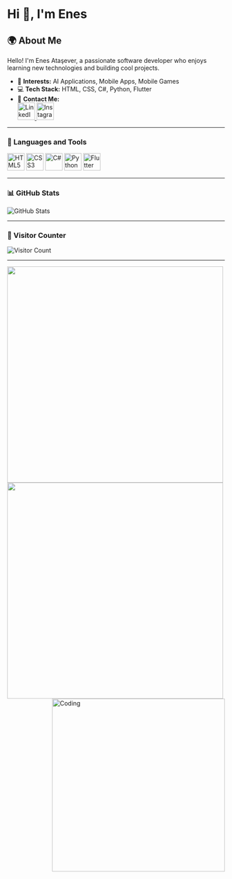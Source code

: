 # Hi 👋, I'm Enes

## 🌍 About Me  
Hello! I'm Enes Ataşever, a passionate software developer who enjoys learning new technologies and building cool projects.  

- 🚀 **Interests:** AI Applications, Mobile Apps, Mobile Games 
- 💻 **Tech Stack:** HTML, CSS, C#, Python, Flutter  
- 📧 **Contact Me:**  
  <a href="https://www.linkedin.com/in/enes-atasever-44398a238/" target="_blank">
    <img src="https://cdn.jsdelivr.net/gh/devicons/devicon/icons/linkedin/linkedin-original.svg" alt="LinkedIn" width="40" height="40"/>
  </a>
  <a href="https://www.instagram.com/enessatasever/?igsh=MWRidTFlMmltYnh1aQ%3D%3D#" target="_blank">
    <img src="https://cdn.icon-icons.com/icons2/1211/PNG/512/1491579602-yumminkysocialmedia26_83061.png" alt="Instagram" width="40" height="40"/>
  </a>


---

### 🔧 Languages and Tools  
<p align="left">
  <img src="https://cdn.jsdelivr.net/gh/devicons/devicon/icons/html5/html5-original.svg" alt="HTML5" width="40" height="40"/>
  <img src="https://cdn.jsdelivr.net/gh/devicons/devicon/icons/css3/css3-original.svg" alt="CSS3" width="40" height="40"/>
  <img src="https://cdn.jsdelivr.net/gh/devicons/devicon/icons/csharp/csharp-original.svg" alt="C#" width="40" height="40"/>
  <img src="https://cdn.jsdelivr.net/gh/devicons/devicon/icons/python/python-original.svg" alt="Python" width="40" height="40"/>
  <img src="https://cdn.jsdelivr.net/gh/devicons/devicon/icons/flutter/flutter-original.svg" alt="Flutter" width="40" height="40"/>
</p>

---

### 📊 GitHub Stats  
![GitHub Stats](https://github-readme-stats.vercel.app/api?username=enesatasever09&show_icons=true&theme=radical)  


---

### 🎯 Visitor Counter  
![Visitor Count](https://komarev.com/ghpvc/?username=enesatasever09&color=blue)  

---

<img src="https://media.giphy.com/media/3o7TKMt1VVNkHV2PaE/giphy.gif" width="500"/>
<img src="https://media.giphy.com/media/l0MYt5jPR6QX5pnqM/giphy.gif" width="500"/>
<img align="right" alt="Coding" width="400" src="https://media.giphy.com/media/qgQUggAC3Pfv687qPC/giphy.gif" />

